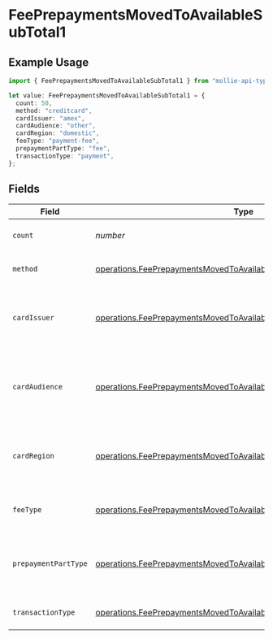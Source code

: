# FeePrepaymentsMovedToAvailableSubTotal1

## Example Usage

```typescript
import { FeePrepaymentsMovedToAvailableSubTotal1 } from "mollie-api-typescript/models/operations";

let value: FeePrepaymentsMovedToAvailableSubTotal1 = {
  count: 50,
  method: "creditcard",
  cardIssuer: "amex",
  cardAudience: "other",
  cardRegion: "domestic",
  feeType: "payment-fee",
  prepaymentPartType: "fee",
  transactionType: "payment",
};
```

## Fields

| Field                                                                                                                                                        | Type                                                                                                                                                         | Required                                                                                                                                                     | Description                                                                                                                                                  | Example                                                                                                                                                      |
| ------------------------------------------------------------------------------------------------------------------------------------------------------------ | ------------------------------------------------------------------------------------------------------------------------------------------------------------ | ------------------------------------------------------------------------------------------------------------------------------------------------------------ | ------------------------------------------------------------------------------------------------------------------------------------------------------------ | ------------------------------------------------------------------------------------------------------------------------------------------------------------ |
| `count`                                                                                                                                                      | *number*                                                                                                                                                     | :heavy_minus_sign:                                                                                                                                           | Number of transactions of this type                                                                                                                          | 50                                                                                                                                                           |
| `method`                                                                                                                                                     | [operations.FeePrepaymentsMovedToAvailableSubTotalMethod1](../../models/operations/feeprepaymentsmovedtoavailablesubtotalmethod1.md)                         | :heavy_minus_sign:                                                                                                                                           | Payment type of the transactions                                                                                                                             | creditcard                                                                                                                                                   |
| `cardIssuer`                                                                                                                                                 | [operations.FeePrepaymentsMovedToAvailableSubTotalCardIssuer1](../../models/operations/feeprepaymentsmovedtoavailablesubtotalcardissuer1.md)                 | :heavy_minus_sign:                                                                                                                                           | In case of payments transactions with card, the card issuer will be available                                                                                | amex                                                                                                                                                         |
| `cardAudience`                                                                                                                                               | [operations.FeePrepaymentsMovedToAvailableSubTotalCardAudience1](../../models/operations/feeprepaymentsmovedtoavailablesubtotalcardaudience1.md)             | :heavy_minus_sign:                                                                                                                                           | In case of payments trnsactions with card, the card audience will be available.                                                                              | other                                                                                                                                                        |
| `cardRegion`                                                                                                                                                 | [operations.FeePrepaymentsMovedToAvailableSubTotalCardRegion1](../../models/operations/feeprepaymentsmovedtoavailablesubtotalcardregion1.md)                 | :heavy_minus_sign:                                                                                                                                           | In case of payments transactions with card, the card region will be available.                                                                               | domestic                                                                                                                                                     |
| `feeType`                                                                                                                                                    | [operations.FeePrepaymentsMovedToAvailableSubTotalFeeType1](../../models/operations/feeprepaymentsmovedtoavailablesubtotalfeetype1.md)                       | :heavy_minus_sign:                                                                                                                                           | Present when the transaction represents a fee.                                                                                                               | payment-fee                                                                                                                                                  |
| `prepaymentPartType`                                                                                                                                         | [operations.FeePrepaymentsMovedToAvailableSubTotalPrepaymentPartType1](../../models/operations/feeprepaymentsmovedtoavailablesubtotalprepaymentparttype1.md) | :heavy_minus_sign:                                                                                                                                           | Prepayment part: fee itself, reimbursement, discount, VAT or rounding compensation.                                                                          | fee                                                                                                                                                          |
| `transactionType`                                                                                                                                            | [operations.FeePrepaymentsMovedToAvailableSubTotalTransactionType1](../../models/operations/feeprepaymentsmovedtoavailablesubtotaltransactiontype1.md)       | :heavy_minus_sign:                                                                                                                                           | Represents the transaction type                                                                                                                              | payment                                                                                                                                                      |